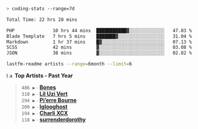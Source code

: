 ```zsh
> coding-stats --range=7d
```

<!--START_SECTION:waka-->

```txt
Total Time: 22 hrs 28 mins

PHP              10 hrs 44 mins  ███████████▓░░░░░░░░░░░░░   47.03 %
Blade Template   7 hrs 5 mins    ███████▓░░░░░░░░░░░░░░░░░   31.04 %
Markdown         1 hr 37 mins    █▓░░░░░░░░░░░░░░░░░░░░░░░   07.13 %
SCSS             42 mins         ▓░░░░░░░░░░░░░░░░░░░░░░░░   03.08 %
JSON             38 mins         ▓░░░░░░░░░░░░░░░░░░░░░░░░   02.82 %
```

<!--END_SECTION:waka-->

```zsh
lastfm-readme artists --range=6month --limit=6
```

<!--START_LASTFM_ARTISTS:{"period": "12month", "rows": 6}-->
<a href="https://last.fm" target="_blank"><img src="https://user-images.githubusercontent.com/17434202/215290617-e793598d-d7c9-428f-9975-156db1ba89cc.svg" alt="Last.fm Logo" width="18" height="13"/></a> **Top Artists - Past Year**

> `486 ▶️` ∙ **[Bones](https://www.last.fm/music/Bones)**<br/>
> `310 ▶️` ∙ **[Lil Uzi Vert](https://www.last.fm/music/Lil+Uzi+Vert)**<br/>
> `294 ▶️` ∙ **[Pi’erre Bourne](https://www.last.fm/music/Pi%E2%80%99erre+Bourne)**<br/>
> `209 ▶️` ∙ **[Iglooghost](https://www.last.fm/music/Iglooghost)**<br/>
> `194 ▶️` ∙ **[Charli XCX](https://www.last.fm/music/Charli+XCX)**<br/>
> `118 ▶️` ∙ **[surrenderdorothy](https://www.last.fm/music/surrenderdorothy)**<br/>
<!--END_LASTFM_ARTISTS-->
